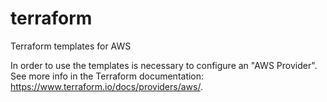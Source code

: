 # terraform
Terraform templates for AWS

In order to use the templates is necessary to configure an "AWS Provider". 
See more info in the Terraform documentation: https://www.terraform.io/docs/providers/aws/.
